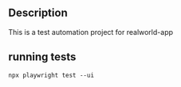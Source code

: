 ## Description
This is a test automation project for realworld-app

## running tests
`npx playwright test --ui`